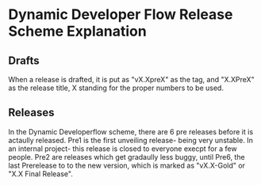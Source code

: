 # Dynamic Developer Flow Release Scheme Explanation
## Drafts
When a release is drafted, it is put as "vX.XpreX" as the tag, and "X.XPreX" as the release title, X standing for the proper numbers to be used.
## Releases
In the Dynamic Developerflow scheme, there are 6 pre releases before it is actaully released.
Pre1 is the first unveiling release- being very unstable. In an internal project- this release is closed to everyone execpt for a few people.
Pre2 are releases which get gradaully less buggy, until Pre6, the last Prerelease to to the new version, which is marked as "vX.X-Gold" or "X.X Final Release".